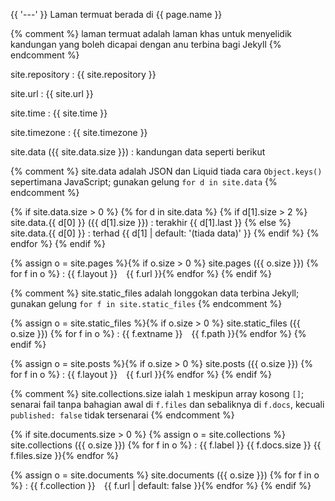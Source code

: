 {{ '---' }}
Laman termuat berada di {{ page.name }}

{% comment %}
laman termuat adalah laman khas untuk menyelidik kandungan
yang boleh dicapai dengan anu terbina bagi Jekyll
{% endcomment %}

site.repository
: {{ site.repository }}

site.url
: {{ site.url }}

site.time
: {{ site.time }}

site.timezone
: {{ site.timezone }}

site.data ({{ site.data.size }})
: kandungan data seperti berikut

{% comment %}
site.data adalah JSON dan Liquid tiada cara `Object.keys()`
sepertimana JavaScript; gunakan gelung `for d in site.data`
{% endcomment %}

{% if site.data.size > 0 %}
{% for d in site.data %}
{% if d[1].size > 2 %}
site.data.{{ d[0] }} ({{ d[1].size }})
: terakhir {{ d[1].last }}
{% else %}
site.data.{{ d[0] }}
: terhad {{ d[1] | default: '(tiada data)' }}
{% endif %}
{% endfor %}
{% endif %}

{% assign o = site.pages %}{% if o.size > 0 %}
site.pages ({{ o.size }}) {% for f in o %}
: {{ f.layout }}&emsp;{{ f.url }}{% endfor %}
{% endif %}

{% comment %}
site.static_files adalah longgokan data terbina Jekyll;
gunakan gelung `for f in site.static_files`
{% endcomment %}

{% assign o = site.static_files %}{% if o.size > 0 %}
site.static&#95;files ({{ o.size }}) {% for f in o %}
: {{ f.extname }}&emsp;{{ f.path }}{% endfor %}
{% endif %}

{% assign o = site.posts %}{% if o.size > 0 %}
site.posts ({{ o.size }}) {% for f in o %}
: {{ f.layout }}&emsp;{{ f.url }}{% endfor %}
{% endif %}

{% comment %}
site.collections.size ialah `1` meskipun array kosong `[]`;
senarai fail tanpa bahagian awal di `f.files` dan sebaliknya
di `f.docs`, kecuali `published: false` tidak tersenarai
{% endcomment %}

{% if site.documents.size > 0 %}
{% assign o = site.collections %}
site.collections ({{ o.size }}) {% for f in o %}
: {{ f.label }} {{ f.docs.size }} {{ f.files.size }}{% endfor %}

{% assign o = site.documents %}
site.documents ({{ o.size }}) {% for f in o %}
: {{ f.collection }}&emsp;{{ f.url | default: false }}{% endfor %}
{% endif %}
